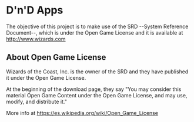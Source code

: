 # D'n'D Apps

The objective of this project is to make use of the SRD --System Reference Document--, which is under the Open Game License and it is available at http://www.wizards.com

## About Open Game License

Wizards of the Coast, Inc. is the owner of the SRD and they have published it under the Open Game License.

At the beginning of the download page, they say "You may consider this material Open Game Content under the Open Game License, and may use, modify, and distribute it."

More info at https://es.wikipedia.org/wiki/Open_Game_License